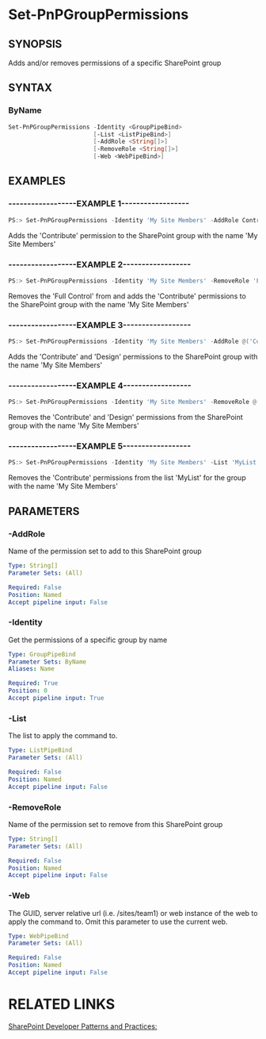 # Set-PnPGroupPermissions

## SYNOPSIS
Adds and/or removes permissions of a specific SharePoint group

## SYNTAX 

### ByName
```powershell
Set-PnPGroupPermissions -Identity <GroupPipeBind>
                        [-List <ListPipeBind>]
                        [-AddRole <String[]>]
                        [-RemoveRole <String[]>]
                        [-Web <WebPipeBind>]
```

## EXAMPLES

### ------------------EXAMPLE 1------------------
```powershell
PS:> Set-PnPGroupPermissions -Identity 'My Site Members' -AddRole Contribute
```

Adds the 'Contribute' permission to the SharePoint group with the name 'My Site Members'

### ------------------EXAMPLE 2------------------
```powershell
PS:> Set-PnPGroupPermissions -Identity 'My Site Members' -RemoveRole 'Full Control' -AddRole 'Read'
```

Removes the 'Full Control' from and adds the 'Contribute' permissions to the SharePoint group with the name 'My Site Members'

### ------------------EXAMPLE 3------------------
```powershell
PS:> Set-PnPGroupPermissions -Identity 'My Site Members' -AddRole @('Contribute', 'Design')
```

Adds the 'Contribute' and 'Design' permissions to the SharePoint group with the name 'My Site Members'

### ------------------EXAMPLE 4------------------
```powershell
PS:> Set-PnPGroupPermissions -Identity 'My Site Members' -RemoveRole @('Contribute', 'Design')
```

Removes the 'Contribute' and 'Design' permissions from the SharePoint group with the name 'My Site Members'

### ------------------EXAMPLE 5------------------
```powershell
PS:> Set-PnPGroupPermissions -Identity 'My Site Members' -List 'MyList' -RemoveRole @('Contribute')
```

Removes the 'Contribute' permissions from the list 'MyList' for the group with the name 'My Site Members'

## PARAMETERS

### -AddRole
Name of the permission set to add to this SharePoint group

```yaml
Type: String[]
Parameter Sets: (All)

Required: False
Position: Named
Accept pipeline input: False
```

### -Identity
Get the permissions of a specific group by name

```yaml
Type: GroupPipeBind
Parameter Sets: ByName
Aliases: Name

Required: True
Position: 0
Accept pipeline input: True
```

### -List
The list to apply the command to.

```yaml
Type: ListPipeBind
Parameter Sets: (All)

Required: False
Position: Named
Accept pipeline input: False
```

### -RemoveRole
Name of the permission set to remove from this SharePoint group

```yaml
Type: String[]
Parameter Sets: (All)

Required: False
Position: Named
Accept pipeline input: False
```

### -Web
The GUID, server relative url (i.e. /sites/team1) or web instance of the web to apply the command to. Omit this parameter to use the current web.

```yaml
Type: WebPipeBind
Parameter Sets: (All)

Required: False
Position: Named
Accept pipeline input: False
```

# RELATED LINKS

[SharePoint Developer Patterns and Practices:](http://aka.ms/sppnp)